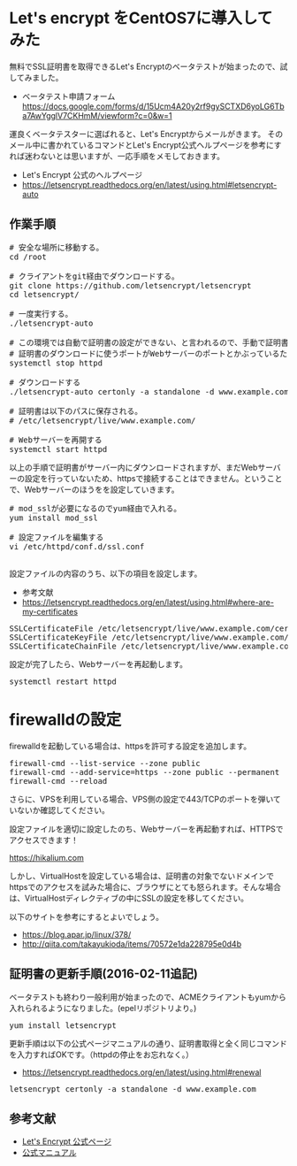 Let's encrypt をCentOS7に導入してみた
====

無料でSSL証明書を取得できるLet's Encryptのベータテストが始まったので、試してみました。

* ベータテスト申請フォーム
https://docs.google.com/forms/d/15Ucm4A20y2rf9gySCTXD6yoLG6Tba7AwYgglV7CKHmM/viewform?c=0&w=1

運良くベータテスターに選ばれると、Let's Encryptからメールがきます。
そのメール中に書かれているコマンドとLet's Encrypt公式ヘルプページを参考にすれば迷わないとは思いますが、一応手順をメモしておきます。

* Let's Encrypt 公式のヘルプページ
 * https://letsencrypt.readthedocs.org/en/latest/using.html#letsencrypt-auto

## 作業手順

<pre class="brush: bash">
# 安全な場所に移動する。
cd /root

# クライアントをgit経由でダウンロードする。 
git clone https://github.com/letsencrypt/letsencrypt
cd letsencrypt/

# 一度実行する。
./letsencrypt-auto

# この環境では自動で証明書の設定ができない、と言われるので、手動で証明書をダウンロードする。
# 証明書のダウンロードに使うポートがWebサーバーのポートとかぶっているため、一度Webサーバーを停止する。
systemctl stop httpd

# ダウンロードする
./letsencrypt-auto certonly -a standalone -d www.example.com --server https://acme-v01.api.letsencrypt.org/directory --agree-dev-preview

# 証明書は以下のパスに保存される。
# /etc/letsencrypt/live/www.example.com/

# Webサーバーを再開する
systemctl start httpd
</pre>

以上の手順で証明書がサーバー内にダウンロードされますが、まだWebサーバーの設定を行っていないため、httpsで接続することはできません。ということで、Webサーバーのほうをを設定していきます。
<pre class="brush: bash">
# mod_sslが必要になるのでyum経由で入れる。
yum install mod_ssl

# 設定ファイルを編集する
vi /etc/httpd/conf.d/ssl.conf

</pre>

設定ファイルの内容のうち、以下の項目を設定します。
* 参考文献
 * https://letsencrypt.readthedocs.org/en/latest/using.html#where-are-my-certificates

<pre>
SSLCertificateFile /etc/letsencrypt/live/www.example.com/cert.pem
SSLCertificateKeyFile /etc/letsencrypt/live/www.example.com/privkey.pem
SSLCertificateChainFile /etc/letsencrypt/live/www.example.com/chain.pem
</pre>

設定が完了したら、Webサーバーを再起動します。
<pre class="brush: bash">
systemctl restart httpd
</pre>

# firewalldの設定
firewalldを起動している場合は、httpsを許可する設定を追加します。
<pre class="brush: bash">
firewall-cmd --list-service --zone public
firewall-cmd --add-service=https --zone public --permanent
firewall-cmd --reload
</pre>

さらに、VPSを利用している場合、VPS側の設定で443/TCPのポートを弾いていないか確認してください。

設定ファイルを適切に設定したのち、Webサーバーを再起動すれば、HTTPSでアクセスできます！

https://hikalium.com

しかし、VirtualHostを設定している場合は、証明書の対象でないドメインでhttpsでのアクセスを試みた場合に、ブラウザにとても怒られます。そんな場合は、VirtualHostディレクティブの中にSSLの設定を移してください。

以下のサイトを参考にするとよいでしょう。
* https://blog.apar.jp/linux/378/
* http://qiita.com/takayukioda/items/70572e1da228795e0d4b

## 証明書の更新手順(2016-02-11追記)
ベータテストも終わり一般利用が始まったので、ACMEクライアントもyumから入れられるようになりました。(epelリポジトリより。)
<pre class="brush: bash">
yum install letsencrypt 
</pre>
更新手順は以下の公式ページマニュアルの通り、証明書取得と全く同じコマンドを入力すればOKです。（httpdの停止をお忘れなく。）
* https://letsencrypt.readthedocs.org/en/latest/using.html#renewal

<pre class="brush: bash">
letsencrypt certonly -a standalone -d www.example.com
</pre>

## 参考文献
* [Let's Encrypt 公式ページ](https://letsencrypt.org/) 
* [公式マニュアル](https://letsencrypt.readthedocs.org/en/latest/index.html)

